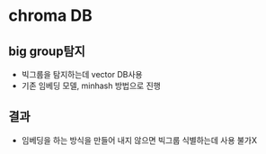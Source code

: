 # chroma DB

## big group탐지

- 빅그룹을 탐지하는데 vector DB사용
- 기존 임베딩 모델, minhash 방법으로 진행

## 결과

- 임베딩을 하는 방식을 만들어 내지 않으면 빅그룹 식별하는데 사용 불가X
